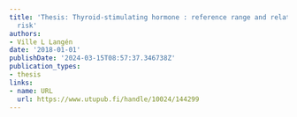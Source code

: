 ```yaml
---
title: 'Thesis: Thyroid-stimulating hormone : reference range and relation to cardiovascular
  risk'
authors:
- Ville L Langén
date: '2018-01-01'
publishDate: '2024-03-15T08:57:37.346738Z'
publication_types:
- thesis
links:
- name: URL
  url: https://www.utupub.fi/handle/10024/144299
---
```

